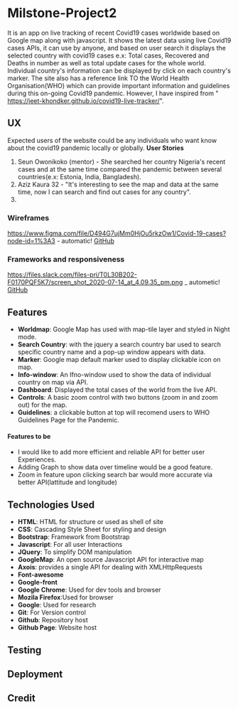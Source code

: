 # Milstone-Project2

It is an app on live tracking of recent Covid19 cases worldwide based on Google map along with javascript.
It shows the latest data using live Covid19 cases APIs, it can use by anyone, and based on user search it displays the selected country with covid19 cases e.x: Total cases, Recovered and Deaths in number as well as total update cases for the whole world. Individual country's information can be displayed by click on each country's marker. The site also has a reference link TO the World Health Organisation(WHO) which can provide important information and guidelines during this on-going Covid19 pandemic. However, I have inspired from " https://jeet-khondker.github.io/covid19-live-tracker/".
## UX
Expected users of the website could be any individuals who want know about the covid19 pandemic locally or globally.
__User Stories__
1. Seun Owonikoko (mentor) - She searched her country Nigeria's recent cases and at the same time compared the pandemic between several countries(e.x: Estonia, India, Bangladesh).
2. Aziz Kaura 32 - "It's interesting to see the map and data at the same time, now I can search and find out cases for any country".
3. 
### Wireframes
https://www.figma.com/file/D494G7ujMm0HjOu5rkzOw1/Covid-19-cases?node-id=1%3A3 - automatic!
[GitHub](http://github.com)

### Frameworks and responsiveness
https://files.slack.com/files-pri/T0L30B202-F0170PQF5K7/screen_shot_2020-07-14_at_4.09.35_pm.png _ autometic!
[GitHub](http://github.com)

## Features
* __Worldmap__: Google Map has used with map-tile layer and styled in Night mode.
* __Search Country__: with the jquery a search country bar used to search specific country name and a pop-up window appears with data.
* __Marker__: Google map default marker used to display clickable icon on map.
* __Info-window__: An Ifno-window used to show the data of individual country on map via API.
* __Dashboard__: Displayed the total cases of the world from the live API.
* __Controls__: A basic zoom control with two buttons (zoom in and zoom out) for the map.
* __Guidelines__: a clickable button at top will recomend users to WHO Guidelines Page for the Pandemic. 

#### Features to be
 * I would like to add more efficient and reliable API for better user Experiences.
 * Adding Graph to show data over timeline would be a good feature.
 * Zoom in feature upon clicking search bar would more accurate via better API(lattitude and longitude)

 ## Technologies Used
* __HTML__: HTML for structure or used as shell of site
* __CSS__: Cascading Style Sheet for styling and design
* __Bootstrap__: Framework from Bootstrap
* __Javascript__: For all user Interactions
* __JQuery__: To simplify DOM manipulation
* __GoogleMap__: An open source Javascript API for interactive map
* __Axois__: provides a single API for dealing with XMLHttpRequests
* __Font-awesome__
* __Google-front__
* __Google Chrome__: Used for dev tools and browser
* __Mozila Firefox__:Used for browser
* __Google__: Used for research
* __Git__: For Version control
* __Github__: Repository host
* __Github Page__: Website host


 ## Testing 
 
 ## Deployment 

 ## Credit




